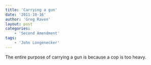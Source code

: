 ```yaml
---
title: 'Carrying a gun'
date: '2011-10-16'
author: 'Greg Raven'
layout: post
categories:
    - 'Second Amendment'
tags:
    - 'John Longenecker'
---
```


The entire purpose of carrying a gun is because a cop is too heavy.